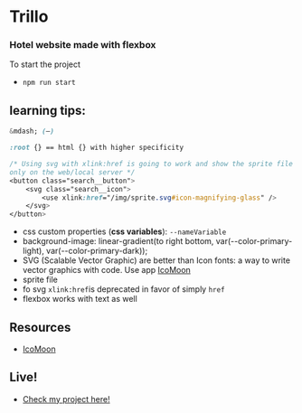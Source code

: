 # Trillo

### Hotel website made with flexbox

To start the project

* `npm run start`

## learning tips:

```css
&mdash; (—)

:root {} == html {} with higher specificity

/* Using svg with xlink:href is going to work and show the sprite file 
only on the web/local server */
<button class="search__button">
    <svg class="search__icon">
        <use xlink:href="/img/sprite.svg#icon-magnifying-glass" />
    </svg>
</button>

```

* css custom properties (**css variables**): `--nameVariable`
* background-image: linear-gradient(to right bottom, var(--color-primary-light), var(--color-primary-dark));
* SVG (Scalable Vector Graphic) are better than Icon fonts: a way to write vector graphics with code. Use app
[IcoMoon](https://icomoon.io/)
* sprite file
* fo svg `xlink:href`is deprecated in favor of simply `href`
* flexbox works with text as well


## Resources
* [IcoMoon](https://icomoon.io/)

## Live!
* [Check my project here!](happy-blackwell-trillo.netlify.com)